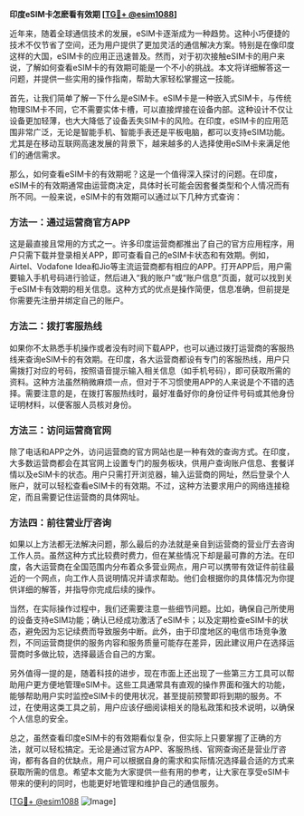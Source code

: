 **印度eSIM卡怎麽看有效期 [[TG💪+ @esim1088](https://t.me/s/esim1088)]**

近年来，随着全球通信技术的发展，eSIM卡逐渐成为一种趋势。这种小巧便捷的技术不仅节省了空间，还为用户提供了更加灵活的通信解决方案。特别是在像印度这样的大国，eSIM卡的应用正迅速普及。然而，对于初次接触eSIM卡的用户来说，了解如何查看eSIM卡的有效期可能是一个不小的挑战。本文将详细解答这一问题，并提供一些实用的操作指南，帮助大家轻松掌握这一技能。

首先，让我们简单了解一下什么是eSIM卡。eSIM卡是一种嵌入式SIM卡，与传统物理SIM卡不同，它不需要实体卡槽，可以直接焊接在设备内部。这种设计不仅让设备更加轻薄，也大大降低了设备丢失SIM卡的风险。在印度，eSIM卡的应用范围非常广泛，无论是智能手机、智能手表还是平板电脑，都可以支持eSIM功能。尤其是在移动互联网高速发展的背景下，越来越多的人选择使用eSIM卡来满足他们的通信需求。

那么，如何查看eSIM卡的有效期呢？这是一个值得深入探讨的问题。在印度，eSIM卡的有效期通常由运营商决定，具体时长可能会因套餐类型和个人情况而有所不同。一般来说，eSIM卡的有效期可以通过以下几种方式查询：

### 方法一：通过运营商官方APP

这是最直接且常用的方式之一。许多印度运营商都推出了自己的官方应用程序，用户只需下载并登录相关APP，即可查看自己的eSIM卡状态和有效期。例如，Airtel、Vodafone Idea和Jio等主流运营商都有相应的APP。打开APP后，用户需要输入手机号码进行验证，然后进入“我的账户”或“账户信息”页面，就可以找到关于eSIM卡有效期的相关信息。这种方式的优点是操作简便，信息准确，但前提是你需要先注册并绑定自己的账户。

### 方法二：拨打客服热线

如果你不太熟悉手机操作或者没有时间下载APP，也可以通过拨打运营商的客服热线来查询eSIM卡的有效期。在印度，各大运营商都设有专门的客服热线，用户只需拨打对应的号码，按照语音提示输入相关信息（如手机号码），即可获取所需的资料。这种方法虽然稍微麻烦一点，但对于不习惯使用APP的人来说是个不错的选择。需要注意的是，在拨打客服热线时，最好准备好你的身份证件号码或其他身份证明材料，以便客服人员核对身份。

### 方法三：访问运营商官网

除了电话和APP之外，访问运营商的官方网站也是一种有效的查询方式。在印度，大多数运营商都会在其官网上设置专门的服务板块，供用户查询账户信息、套餐详情以及eSIM卡的状态。用户只需打开浏览器，输入运营商的网址，然后登录个人账户，就可以轻松查看eSIM卡的有效期。不过，这种方法要求用户的网络连接稳定，而且需要记住运营商的具体网址。

### 方法四：前往营业厅咨询

如果以上方法都无法解决问题，那么最后的办法就是亲自到运营商的营业厅去咨询工作人员。虽然这种方式比较费时费力，但在某些情况下却是最可靠的方法。在印度，各大运营商在全国范围内分布着众多营业网点，用户可以携带有效证件前往最近的一个网点，向工作人员说明情况并请求帮助。他们会根据你的具体情况为你提供详细的解答，并指导你完成后续的操作。

当然，在实际操作过程中，我们还需要注意一些细节问题。比如，确保自己所使用的设备支持eSIM功能；确认已经成功激活了eSIM卡；以及定期检查eSIM卡的状态，避免因为忘记续费而导致服务中断。此外，由于印度地区的电信市场竞争激烈，不同运营商提供的服务内容和服务质量可能存在差异，因此建议用户在选择运营商时多做比较，选择最适合自己的方案。

另外值得一提的是，随着科技的进步，现在市面上还出现了一些第三方工具可以帮助用户更方便地管理eSIM卡。这些工具通常具有直观的操作界面和强大的功能，能够帮助用户实时监控eSIM卡的使用状况，甚至提前预警即将到期的服务。不过，在使用这类工具之前，用户应该仔细阅读相关的隐私政策和技术说明，以确保个人信息的安全。

总之，虽然查看印度eSIM卡的有效期看似复杂，但实际上只要掌握了正确的方法，就可以轻松搞定。无论是通过官方APP、客服热线、官网查询还是营业厅咨询，都有各自的优缺点，用户可以根据自身的需求和实际情况选择最合适的方式来获取所需的信息。希望本文能为大家提供一些有用的参考，让大家在享受eSIM卡带来的便利的同时，也能更好地管理和维护自己的通信服务。

[[TG💪+ @esim1088](https://t.me/s/esim1088) ![Image](https://i.postimg.cc/4NQfJmqS/Snipaste-2025-05-13-00-14-12.png)]